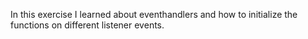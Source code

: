 In this exercise I learned about eventhandlers and how to initialize the functions on different listener events. 
